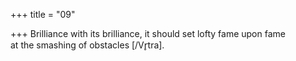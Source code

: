+++
title = "09"

+++
Brilliance with its brilliance, it should set lofty fame upon fame  
at the smashing of obstacles [/Vr̥tra].  